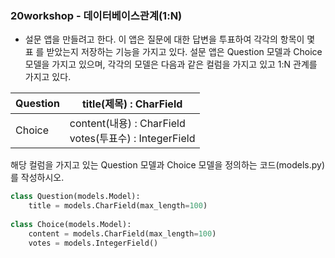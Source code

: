 ### 20workshop - 데이터베이스관계(1:N)



- 설문 앱을 만들려고 한다. 이 앱은 질문에 대한 답변을 투표하여 각각의 항목이 몇 표
  를 받았는지 저장하는 기능을 가지고 있다. 설문 앱은 Question 모델과 Choice 모델을 가지고 있으며, 각각의 모델은 다음과 같은 컬럼을 가지고 있고 1:N 관계를 가지고 있다.

| Question | title(제목) : CharField                                     |
| -------- | ----------------------------------------------------------- |
| Choice   | content(내용) : CharField<br />votes(투표수) : IntegerField |

해당 컬럼을 가지고 있는 Question 모델과 Choice 모델을 정의하는 코드(models.py)
를 작성하시오.

```python
class Question(models.Model):
    title = models.CharField(max_length=100)
   
class Choice(models.Model):
    content = models.CharField(max_length=100)
    votes = models.IntegerField()
```

